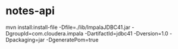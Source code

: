 # notes-api

mvn install:install-file -Dfile=./lib/ImpalaJDBC41.jar -DgroupId=com.cloudera.impala -DartifactId=jdbc41 -Dversion=1.0 -Dpackaging=jar -DgeneratePom=true
